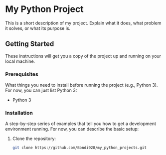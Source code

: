 # My Python Project

This is a short description of my project. Explain what it does, 
what problem it solves, or what its purpose is.

## Getting Started

These instructions will get you a copy of the project up and running on your local machine.

### Prerequisites

What things you need to install before running the project (e.g., Python 3).  
For now, you can just list Python 3:

- Python 3

### Installation

A step-by-step series of examples that tell you how to get a development 
environment running.  For now, you can describe the basic setup:

1. Clone the repository:
   ```bash
   git clone https://github.com/Bondi928/my_python_projects.git